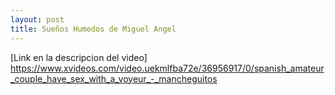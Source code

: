 ```yaml
---
layout: post
title: Sueños Humedos de Miguel Angel
---
```


[Link en la descripcion del video] https://www.xvideos.com/video.uekmlfba72e/36956917/0/spanish_amateur_couple_have_sex_with_a_voyeur_-_mancheguitos
